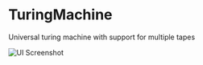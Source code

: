 TuringMachine
=============

Universal turing machine with support for multiple tapes

![UI Screenshot](http://i.imgur.com/zE3iZ1X.png "UI Screenshot")
